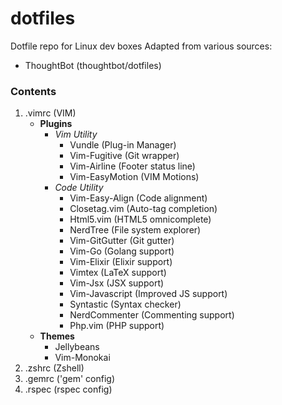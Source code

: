 # dotfiles
Dotfile repo for Linux dev boxes
Adapted from various sources:
  - ThoughtBot (thoughtbot/dotfiles)

### Contents
1. .vimrc (VIM)
    * **Plugins**
        * *Vim Utility*
            * Vundle (Plug-in Manager)
            * Vim-Fugitive (Git wrapper)
            * Vim-Airline (Footer status line)
            * Vim-EasyMotion (VIM Motions)
        * *Code Utility*
            * Vim-Easy-Align (Code alignment)
            * Closetag.vim (Auto-tag completion)
            * Html5.vim (HTML5 omnicomplete)
            * NerdTree (File system explorer)
            * Vim-GitGutter (Git gutter)
            * Vim-Go (Golang support)
            * Vim-Elixir (Elixir support)
            * Vimtex (LaTeX support)
            * Vim-Jsx (JSX support)
            * Vim-Javascript (Improved JS support)
            * Syntastic (Syntax checker)
            * NerdCommenter (Commenting support)
            * Php.vim (PHP support)
    * **Themes**
        * Jellybeans
        * Vim-Monokai
2. .zshrc (Zshell)
3. .gemrc ('gem' config)
4. .rspec (rspec config)

